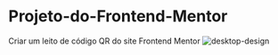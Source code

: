 # Projeto-do-Frontend-Mentor
Criar um leito de código QR do site Frontend Mentor
![desktop-design](https://user-images.githubusercontent.com/104407938/180581436-a4016380-9a90-463e-85f7-25cb29d951cd.jpg)
